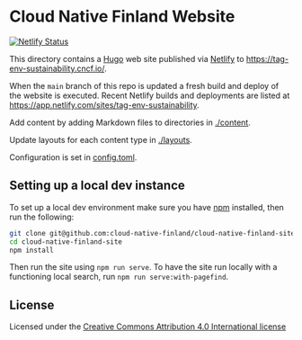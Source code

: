 # Cloud Native Finland Website

[![Netlify Status](https://api.netlify.com/api/v1/badges/61012e8d-a38d-457e-b1e4-6dc9dbb87934/deploy-status)](https://app.netlify.com/sites/cloud-native-finland/deploys)

This directory contains a [Hugo](https://gohugo.io) web site published via [Netlify](https://www.netlify.com/) to
<https://tag-env-sustainability.cncf.io/>.

When the `main` branch of this repo is updated a fresh build and deploy of the website is executed. Recent Netlify
builds and deployments are listed at <https://app.netlify.com/sites/tag-env-sustainability>.

Add content by adding Markdown files to directories in [./content](./content).

Update layouts for each content type in [./layouts](./layouts/).

Configuration is set in [config.toml](./config.toml).

## Setting up a local dev instance

To set up a local dev environment make sure you have [npm](https://www.npmjs.com/) installed, then run the following:

```sh
git clone git@github.com:cloud-native-finland/cloud-native-finland-site.git
cd cloud-native-finland-site
npm install
```

Then run the site using `npm run serve`. To have the site run locally with a functioning local search, run
`npm run serve:with-pagefind`.

## License

Licensed under the [Creative Commons Attribution 4.0 International license](LICENSE)
